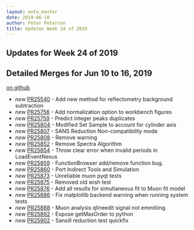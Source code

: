 ```yaml
---
layout: onto_master
date: 2019-06-10
author: Peter Peterson
title: Updates Week 24 of 2019
---
```

Updates for Week 24 of 2019
---------------------------

Detailed Merges for Jun 10 to 16, 2019
--------------------------------------
[on github](https://github.com/mantidproject/mantid/pulls?q=is%3Apr+merged%3A2019-06-11..2019-06-16)

* *new* [PR25540](https://github.com/mantidproject/mantid/pull/25540) - Add new method for reflectometry background subtraction
* *new* [PR25756](https://github.com/mantidproject/mantid/pull/25756) - Add normalization option to workbench figures
* *new* [PR25759](https://github.com/mantidproject/mantid/pull/25759) - Predict integer peaks duplicates
* *new* [PR25804](https://github.com/mantidproject/mantid/pull/25804) - Modified Set Sample to account for cylinder axis
* *new* [PR25807](https://github.com/mantidproject/mantid/pull/25807) - SANS Reduction Non-compatibility mode
* *new* [PR25808](https://github.com/mantidproject/mantid/pull/25808) - Remove warning
* *new* [PR25852](https://github.com/mantidproject/mantid/pull/25852) - Remove Spectra Algorithm
* *new* [PR25854](https://github.com/mantidproject/mantid/pull/25854) - Throw clear error when invalid periods in LoadEventNexus
* *new* [PR25859](https://github.com/mantidproject/mantid/pull/25859) - FunctionBrowser add/remove function bug.
* *new* [PR25860](https://github.com/mantidproject/mantid/pull/25860) - Port Indirect Tools and Simulation
* *new* [PR25873](https://github.com/mantidproject/mantid/pull/25873) - Unreliable muon pyqt tests
* *new* [PR25875](https://github.com/mantidproject/mantid/pull/25875) - Removed old wish test
* *new* [PR25876](https://github.com/mantidproject/mantid/pull/25876) - Add all results for simultaneous fit to Muon fit model
* *new* [PR25886](https://github.com/mantidproject/mantid/pull/25886) - Fix matplotlib backend warning when running system tests
* *new* [PR25888](https://github.com/mantidproject/mantid/pull/25888) - Muon analysis qlineedit signal not emmitiing
* *new* [PR25892](https://github.com/mantidproject/mantid/pull/25892) - Expose getMaxOrder to python
* *new* [PR25902](https://github.com/mantidproject/mantid/pull/25902) - Sansill reduction test quickfix
